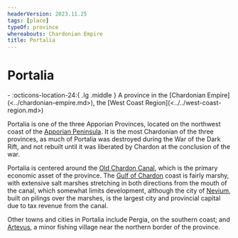 ```yaml
---
headerVersion: 2023.11.25
tags: [place]
typeOf: province
whereabouts: Chardonian Empire
title: Portalia
---
```

# Portalia
<div class="grid cards ext-narrow-margin ext-one-column" markdown>
-    :octicons-location-24:{ .lg .middle } A province in the [Chardonian Empire](<../chardonian-empire.md>), the [West Coast Region](<../../west-coast-region.md>)  
</div>


Portalia is one of the three Apporian Provinces, located on the northwest coast of the [Apporian Peninsula](<./apporia.md>). It is the most Chardonian of the three provinces, as much of Portalia was destroyed during the War of the Dark Rift, and not rebuilt until it was liberated by Chardon at the conclusion of the war. 

Portalia is centered around the [Old Chardon Canal](<./old-chardon-canal.md>), which is the primary economic asset of the province. The [Gulf of Chardon](<../../gulf-of-chardon.md>) coast is fairly marshy, with extensive salt marshes stretching in both directions from the mouth of the canal, which somewhat limits development, although the city of [Nevium](<./nevium.md>), built on pilings over the marshes, is the largest city and provincial capital due to tax revenue from the canal. 

Other towns and cities in Portalia include Pergia, on the southern coast; and [Artevus](<./artevus.md>), a minor fishing village near the northern border of the province. 

